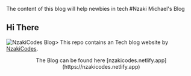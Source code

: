 The content of this blog will help newbies in tech #Nzaki Michael's Blog
## Hi There 
![NzakiCodes Blog](https://cosmic-s3.imgix.net/d06976a0-5f38-11e8-8d36-899a40e2614f-5E5N49RWtbA.jpg?w=2000)> 
This repo contains an Tech blog website by [NzakiCodes](https://twitter.com/NzakiCodes).
<p align="middle">
The Blog can be found here [nzakicodes.netlify.app](https://nzakicodes.netlify.app)
